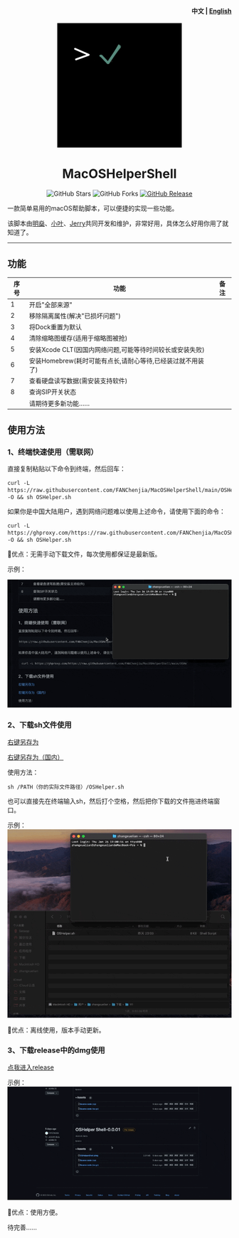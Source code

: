 <h4 align="right"><strong>中文</strong> | <a href="https://github.com/FANChenjia/MacOSHelperShell/blob/main/README_EN.md">English</a></h4>
<p align="center">
    <img src="./assets/logo.jpg" width=280/>
</p>
<h1 align="center">MacOSHelperShell</h1>
<div align="center">   
  <img src="https://img.shields.io/github/stars/FANChenjia/MacOSHelperShell?label=Stars" alt="GitHub Stars"/>
  <img src="https://img.shields.io/github/forks/FANChenjia/MacOSHelperShell?label=Forks" alt="GitHub Forks"/> 
  <a href="https://github.com/FANChenjia/MacOSHelperShell/releases" target="_blank">
    <img src="https://img.shields.io/github/v/release/FANChenjia/MacOSHelperShell?display_name=tag" alt="GitHub Release"/></a>
</div>




一款简单易用的macOS帮助脚本，可以便捷的实现一些功能。

该脚本由[明燊](https://github.com/FANChenjia)、[小叶](https://github.com/yeenjie123456)、[Jerry](https://github.com/Jerry-XU1010)共同开发和维护，非常好用，具体怎么好用你用了就知道了。

---

## 功能

| 序号 | 功能                                                       | 备注 |
| ---- | ---------------------------------------------------------- | ---- |
| 1    | 开启"全部来源"                                             |      |
| 2    | 移除隔离属性(解决"已损坏问题")                             |      |
| 3    | 将Dock重置为默认                                           |      |
| 4    | 清除缩略图缓存(适用于缩略图被抢)                           |      |
| 5    | 安装Xcode CLT(因国内网络问题,可能等待时间较长或安装失败)   |      |
| 6    | 安装Homebrew(耗时可能有点长,请耐心等待,已经装过就不用装了) |      |
| 7    | 查看硬盘读写数据(需安装支持软件)                           |      |
| 8    | 查询SIP开关状态                                            |      |
|      | 请期待更多新功能……                                       |      |



## 使用方法

### 1、终端快速使用（需联网）

直接复制粘贴以下命令到终端，然后回车：

```shell
curl -L https://raw.githubusercontent.com/FANChenjia/MacOSHelperShell/main/OSHelper.sh -O && sh OSHelper.sh
```

如果你是中国大陆用户，遇到网络问题难以使用上述命令，请使用下面的命令：

```shell
curl -L https://ghproxy.com/https://raw.githubusercontent.com/FANChenjia/MacOSHelperShell/main/OSHelper.sh -O && sh OSHelper.sh
```

🚀优点：无需手动下载文件，每次使用都保证是最新版。

示例：

![example1](./assets/example1.gif)

### 2、下载sh文件使用

[右键另存为](https://raw.githubusercontent.com/FANChenjia/MacOSHelperShell/main/OSHelper.sh)

[右键另存为（国内）](https://ghproxy.com/https://raw.githubusercontent.com/FANChenjia/MacOSHelperShell/main/OSHelper.sh)

使用方法：

```shell
sh /PATH（你的实际文件路径）/OSHelper.sh
```

也可以直接先在终端输入sh，然后打个空格，然后把你下载的文件拖进终端窗口。

示例：![example2](./assets/example2.gif)

🚀优点：离线使用，版本手动更新。

### 3、下载release中的dmg使用

[点我进入release](https://github.com/FANChenjia/MacOSHelperShell/releases)

示例：![example3](./assets/example3.gif)

🚀优点：使用方便。

待完善……
